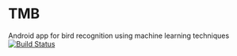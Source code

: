 # TMB
Android app for bird recognition using machine learning techniques
[![Build Status](https://travis-ci.org/bonheml/TMB.svg?branch=master)](https://travis-ci.org/bonheml/TMB)

